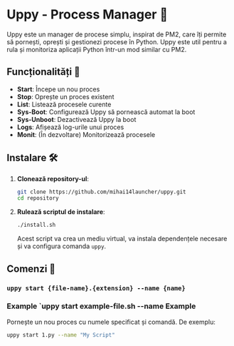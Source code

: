 # Uppy - Process Manager 🚀

Uppy este un manager de procese simplu, inspirat de PM2, care îți permite să pornești, oprești și gestionezi procese în Python. Uppy este util pentru a rula și monitoriza aplicații Python într-un mod similar cu PM2.

## Funcționalități 🎯

- **Start**: Începe un nou proces
- **Stop**: Oprește un proces existent
- **List**: Listează procesele curente
- **Sys-Boot**: Configurează Uppy să pornească automat la boot
- **Sys-Unboot**: Dezactivează Uppy la boot
- **Logs**: Afișează log-urile unui proces
- **Monit**: (În dezvoltare) Monitorizează procesele

## Instalare 🛠️

1. **Clonează repository-ul**:

    ```bash
    git clone https://github.com/mihai14launcher/uppy.git
    cd repository
    ```

2. **Rulează scriptul de instalare**:

    ```bash
    ./install.sh
    ```

   Acest script va crea un mediu virtual, va instala dependențele necesare și va configura comanda `uppy`.

## Comenzi 🚦

### `uppy start {file-name}.{extension} --name {name}`
### Example `uppy start example-file.sh --name Example
Pornește un nou proces cu numele specificat și comandă. De exemplu:

```bash
uppy start 1.py --name "My Script"
